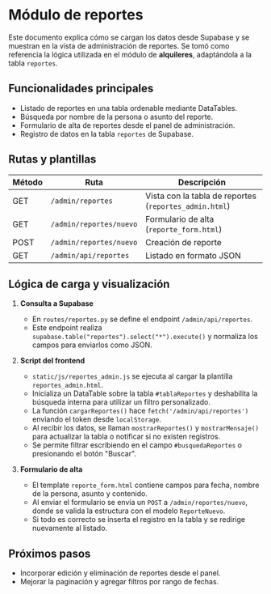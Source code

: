 # Módulo de reportes

Este documento explica cómo se cargan los datos desde Supabase y se muestran en la vista de administración de reportes. Se tomó como referencia la lógica utilizada en el módulo de **alquileres**, adaptándola a la tabla `reportes`.

## Funcionalidades principales

- Listado de reportes en una tabla ordenable mediante DataTables.
- Búsqueda por nombre de la persona o asunto del reporte.
- Formulario de alta de reportes desde el panel de administración.
- Registro de datos en la tabla `reportes` de Supabase.

## Rutas y plantillas

| Método | Ruta | Descripción |
|-------|------|-------------|
| GET | `/admin/reportes` | Vista con la tabla de reportes (`reportes_admin.html`) |
| GET | `/admin/reportes/nuevo` | Formulario de alta (`reporte_form.html`) |
| POST | `/admin/reportes/nuevo` | Creación de reporte |
| GET | `/admin/api/reportes` | Listado en formato JSON |

## Lógica de carga y visualización

1. **Consulta a Supabase**
   - En `routes/reportes.py` se define el endpoint `/admin/api/reportes`.
   - Este endpoint realiza `supabase.table("reportes").select("*").execute()` y normaliza los campos para enviarlos como JSON.

2. **Script del frontend**
   - `static/js/reportes_admin.js` se ejecuta al cargar la plantilla `reportes_admin.html`.
   - Inicializa un DataTable sobre la tabla `#tablaReportes` y deshabilita la búsqueda interna para utilizar un filtro personalizado.
   - La función `cargarReportes()` hace `fetch('/admin/api/reportes')` enviando el token desde `localStorage`.
   - Al recibir los datos, se llaman `mostrarReportes()` y `mostrarMensaje()` para actualizar la tabla o notificar si no existen registros.
   - Se permite filtrar escribiendo en el campo `#busquedaReportes` o presionando el botón "Buscar".

3. **Formulario de alta**
   - El template `reporte_form.html` contiene campos para fecha, nombre de la persona, asunto y contenido.
   - Al enviar el formulario se envía un `POST` a `/admin/reportes/nuevo`, donde se valida la estructura con el modelo `ReporteNuevo`.
   - Si todo es correcto se inserta el registro en la tabla y se redirige nuevamente al listado.

## Próximos pasos

- Incorporar edición y eliminación de reportes desde el panel.
- Mejorar la paginación y agregar filtros por rango de fechas.
